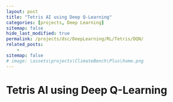 ```yaml
---
layout: post
title: "Tetris AI using Deep Q-Learning"
categories: [projects, Deep Learning]
sitemap: false
hide_last_modified: true
permalink: /projects/dsc/DeepLearning/RL/Tetris/DQN/
related_posts:
    -
sitemap: false
# image: \assets\projects\ClimateBench\Plus\home.png
---
```


# Tetris AI using Deep Q-Learning